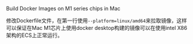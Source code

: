 Build Docker Images on M1 series chips in Mac



修改Dockerfile文件，在第一行使用`--platform=linux/amd64`来拉取镜像，这样可以保证在Mac M1芯片上使用docker desktop构建的镜像可以在使用intel X86架构的ECS上正常运行。